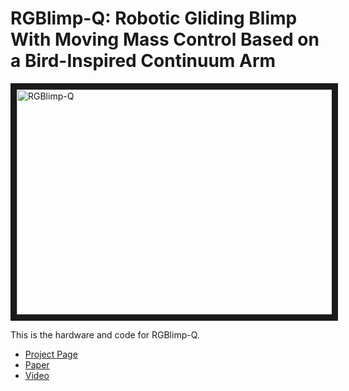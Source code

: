 # RGBlimp-Q: Robotic Gliding Blimp With Moving Mass Control Based on a Bird-Inspired Continuum Arm

<a href="https://www.youtube.com/watch?v=yA_nncO6qE4" target="_blank"><img src="https://img.youtube.com/vi/yA_nncO6qE4/maxresdefault.jpg" 
alt="RGBlimp-Q" width="640" height="360" border="10" /></a>

This is the hardware and code for RGBlimp-Q.

* [Project Page](https://RGBlimp.github.io)
* [Paper](https://arxiv.org)
* [Video](https://www.youtube.com/watch?v=yA_nncO6qE4)


